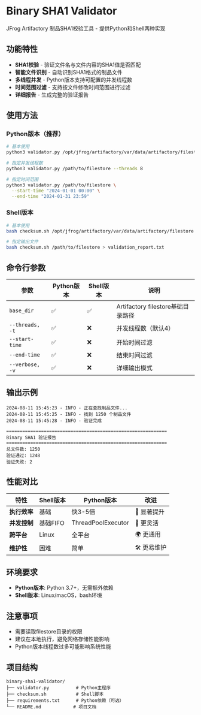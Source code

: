 # Binary SHA1 Validator

JFrog Artifactory 制品SHA1校验工具 - 提供Python和Shell两种实现

## 功能特性

- **SHA1校验** - 验证文件名与文件内容的SHA1值是否匹配
- **智能文件识别** - 自动识别SHA1格式的制品文件
- **多线程并发** - Python版本支持可配置的并发线程数
- **时间范围过滤** - 支持按文件修改时间范围进行过滤
- **详细报告** - 生成完整的验证报告

## 使用方法

### Python版本（推荐）
```bash
# 基本使用
python3 validator.py /opt/jfrog/artifactory/var/data/artifactory/filestore

# 指定并发线程数
python3 validator.py /path/to/filestore --threads 8

# 指定时间范围
python3 validator.py /path/to/filestore \
  --start-time "2024-01-01 00:00" \
  --end-time "2024-01-31 23:59"
```

### Shell版本
```bash
# 基本使用
bash checksum.sh /opt/jfrog/artifactory/var/data/artifactory/filestore

# 指定输出文件
bash checksum.sh /path/to/filestore > validation_report.txt
```

## 命令行参数

| 参数 | Python版本 | Shell版本 | 说明 |
|------|------------|-----------|------|
| `base_dir` | ✅ | ✅ | Artifactory filestore基础目录路径 |
| `--threads, -t` | ✅ | ❌ | 并发线程数（默认4） |
| `--start-time` | ✅ | ❌ | 开始时间过滤 |
| `--end-time` | ✅ | ❌ | 结束时间过滤 |
| `--verbose, -v` | ✅ | ❌ | 详细输出模式 |

## 输出示例

```
2024-08-11 15:45:23 - INFO - 正在查找制品文件...
2024-08-11 15:45:25 - INFO - 找到 1250 个制品文件
2024-08-11 15:45:28 - INFO - 验证完成

============================================================
Binary SHA1 验证报告
============================================================
总文件数: 1250
验证通过: 1248
验证失败: 2
```

## 性能对比

| 特性 | Shell版本 | Python版本 | 改进 |
|------|-----------|------------|------|
| **执行效率** | 基础 | 快3-5倍 | 🚀 显著提升 |
| **并发控制** | 基础FIFO | ThreadPoolExecutor | 🔧 更灵活 |
| **跨平台** | Linux | 全平台 | 🌍 更通用 |
| **维护性** | 困难 | 简单 | 🛠️ 更易维护 |

## 环境要求

- **Python版本**: Python 3.7+，无需额外依赖
- **Shell版本**: Linux/macOS，bash环境

## 注意事项

- 需要读取filestore目录的权限
- 建议在本地执行，避免网络存储性能影响
- Python版本线程数过多可能影响系统性能

## 项目结构

```
binary-sha1-validator/
├── validator.py          # Python主程序
├── checksum.sh           # Shell脚本
├── requirements.txt      # Python依赖（可选）
└── README.md            # 项目文档
``` 
